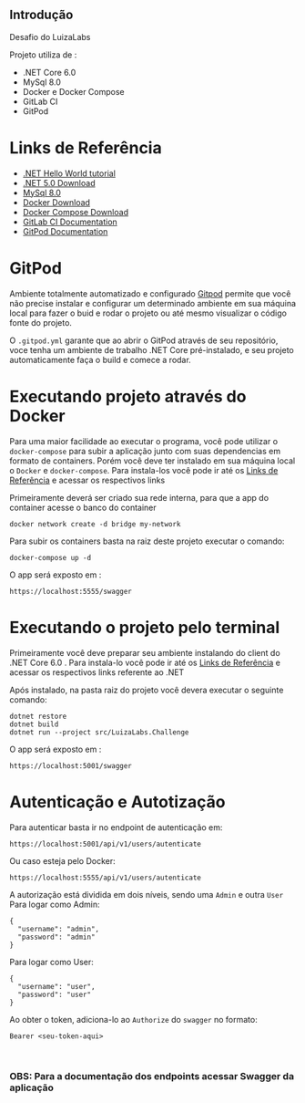 ## Introdução

Desafio do LuizaLabs

Projeto utiliza de :

- .NET Core 6.0
- MySql 8.0
- Docker e Docker Compose
- GitLab CI
- GitPod

# Links de Referência

- [.NET Hello World tutorial](https://dotnet.microsoft.com/learn/dotnet/hello-world-tutorial/)
- [.NET 5.0 Download](https://dotnet.microsoft.com/download/dotnet/6.0)
- [MySql 8.0](https://dev.mysql.com/doc/relnotes/mysql/8.0/en/)
- [Docker Download](https://docs.docker.com/get-docker/)
- [Docker Compose Download](https://docs.docker.com/compose/install/)
- [GitLab CI Documentation](https://docs.gitlab.com/ee/ci/)
- [GitPod Documentation](https://docs.gitlab.com/ee/integration/gitpod.html)

# GitPod

Ambiente totalmente automatizado e configurado [Gitpod](https://docs.gitlab.com/ee/integration/gitpod.html) permite que você não precise instalar e configurar um determinado ambiente em sua máquina local para fazer o buid e rodar o projeto ou até mesmo visualizar o código fonte do projeto.

O `.gitpod.yml` garante que ao abrir o GitPod através de seu repositório, voce tenha um ambiente de trabalho .NET Core pré-instalado, e seu projeto automaticamente faça o build e comece a rodar.

# Executando projeto através do Docker

Para uma maior facilidade ao executar o programa, você pode utilizar o `docker-compose` para subir a aplicação junto com suas dependencias em formato de containers.
Porém você deve ter instalado em sua máquina local o `Docker` e `docker-compose`. Para instala-los você pode ir até os [Links de Referência](#links-de-referência) e acessar os respectivos links

Primeiramente deverá ser criado sua rede interna, para que a app do container acesse o banco do container

```
docker network create -d bridge my-network
```

Para subir os containers basta na raiz deste projeto executar o comando:

```
docker-compose up -d
```

O app será exposto em :

```
https://localhost:5555/swagger
```

# Executando o projeto pelo terminal

Primeiramente você deve preparar seu ambiente instalando do client do .NET Core 6.0 . Para instala-lo você pode ir até os [Links de Referência](#links-de-referência) e acessar os respectivos links referente ao .NET

Após instalado, na pasta raiz do projeto você devera executar o seguinte comando:

```
dotnet restore
dotnet build
dotnet run --project src/LuizaLabs.Challenge
```

O app será exposto em :

```
https://localhost:5001/swagger
```

# Autenticação e Autotização

Para autenticar basta ir no endpoint de autenticação em:

```
https://localhost:5001/api/v1/users/autenticate
```

Ou caso esteja pelo Docker:

```
https://localhost:5555/api/v1/users/autenticate
```

A autorização está dividida em dois níveis, sendo uma `Admin` e outra `User`
Para logar como Admin:

```
{
  "username": "admin",
  "password": "admin"
}
```

Para logar como User:

```
{
  "username": "user",
  "password": "user"
}
```

Ao obter o token, adiciona-lo ao `Authorize` do `swagger` no formato:

```
Bearer <seu-token-aqui>
```

</br>

### OBS: Para a documentação dos endpoints acessar Swagger da aplicação
